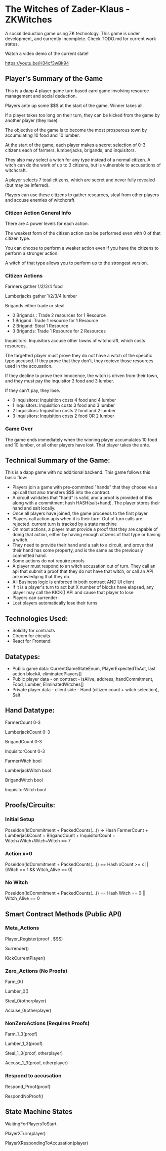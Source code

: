 # The Witches of Zader-Klaus - ZKWitches

 A social deduction game using ZK technology. This game is under development, and currently incomplete. Check TODO.md for current work status.

Watch a video demo of the current state!

https://youtu.be/H34cf3wBk94

## Player's Summary of the Game
This is a dapp 4 player game turn based card game involving resource management and social deduction.

Players ante up some $$$ at the start of the game. Winner takes all. 

If a player takes too long on their turn, they can be kicked from the game by another player (they lose).

The objective of the game is to become the most prosperous town by accumulating 10 food and 10 lumber. 

At the start of the game, each player makes a secret selection of 0-3 citizens each of farmers, lumberjacks, brigands, and inquisitors. 

They also may select a witch for any type instead of a normal  citizen. A witch can do the work of up to 3 citizens, but is vulnerable to accusations of witchcraft.

A player selects 7 total citizens, which are secret and never fully revealed (but may be inferred).

Players can use these citizens to gather resources, steal from other players and accuse enemies of witchcraft.

### Citizen Action General Info

There are 4 power levels for each action. 

The weakest form of the citizen action can be performed even with 0 of that citizen type.

You can choose to perform a weaker action even if you have the citizens to perform a stronger action. 

A witch of that type allows you to perform up to the strongest version. 

### Citizen Actions

Farmers gather 1/2/3/4 food

Lumberjacks gather 1/2/3/4 lumber

Brigands either trade or steal
* 0 Brigands : Trade 2 resources for 1 Resource
* 1 Brigand: Trade 1 resource for 1 Resource
* 2 Brigand: Steal 1 Resource
* 3 Brigands: Trade 1 Resource for 2 Resources

Inquisitors: Inquisitors accuse other towns of witchcraft, which costs resources. 

The targetted player must prove they do not have a witch of the specific type accused. If they prove that they don't, they recieve those resources used in the accusation.

If they decline to prove their innocence, the witch is driven from their town, and they must pay the inquisitor 3 food and 3 lumber. 

If they can't pay, they lose.

* 0 Inquisitors: Inquisition costs 4 food and 4 lumber
* 1 Inquisitors: Inquisition costs 3 food and 3 lumber
* 2 Inquisitors: Inquisition costs 2 food and 2 lumber
* 3 Inquisitors: Inquisition costs 2 food OR 2 lumber

### Game Over

The game ends immediately when the winning player accumulates 10 food and 10 lumber, or all other players have lost. That player takes the ante. 

## Technical Summary of the Game:
This is a dapp game with no additional backend. 
This game follows this basic flow:

* Players join a game with pre-committed "hands" that they choose via a api call that also transfers $$$ into the contract. 
* A circuit validates that "hand" is valid, and a proof is provided of this along with a commitment hash HASH(salt+hand). The player stores their hand and salt locally.
* Once all players have joined, the game proceeds to the first player
* Players call action apis when it is their turn. Out of turn calls are rejected. current turn is tracked by a state machine
* On most actions, a player must provide a proof that they are capable of doing that action, either by having enough citizens of that type or having a witch. 
* They need to provide their hand and a salt to a circuit, and prove that their hand has some property, and is the same as the previously committed hand.
* Some actions do not require proofs 
* A player must respond to an witch accusation out of turn. They call an api that submit a proof that they do not have that witch, or call an API acknowledging that they do.
* All Business logic is enforced in both contract AND UI client
* If it is a player's turn to act but X number of blocks have elapsed, any player may call the KICK() API and cause that player to lose
* Players can surrender
* Lost players automatically lose their turns

## Technologies Used: 

* Solidity for contracts
* Circom for circuits
* React for Frontend

## Datatypes:

* Public game data: CurrentGameStateEnum, PlayerExpectedToAct, last action block#, eliminatedPlayers[]
* Public player data - on contract - isAlive, address, handCommitment, Food, Lumber, EliminatedWitches[]
* Private player data - client side - Hand (citizen count + witch selection), Salt

## Hand Datatype: 

FarmerCount 0-3

LumberjackCount 0-3

BrigandCount 0-3

InquisitorCount 0-3

FarmerWitch bool

LumberjackWitch bool

BrigandWitch bool

InquisitorWitch bool

## Proofs/Circuits:

### Initial Setup

Poseidon(IdCommitment + PackedCounts(...)) => Hash
FarmerCount + LumberjackCount + BrigandCount + InquisitorCount + Witch+Witch+Witch+Witch == 7

### Action x>0

Poseidon(IdCommitment + PackedCounts(...)) == Hash
xCount >= x || (Witch == 1 && Witch_Alive == 0)

### No Witch

Poseidon(IdCommitment + PackedCounts(...)) == Hash
Witch == 0 || Witch_Alive == 0

## Smart Contract Methods (Public API)

### Meta_Actions

Player_Register(proof , $$$)

Surrender()

KickCurrentPlayer()

### Zero_Actions (No Proofs)

Farm_0()

Lumber_0()

Steal_0(otherplayer)

Accuse_0(otherplayer)


### NonZeroActions (Requires Proofs)

Farm_1_3(proof)

Lumber_1_3(proof)

Steal_1_3(proof, otherplayer)

Accuse_1_3(proof, otherplayer)

### Respond to accusation

Respond_Proof(proof)

RespondNoProof()

## State Machine States

WaitingForPlayersToStart

PlayerXTurn(player)

PlayerXRespondingToAccusation(player)







